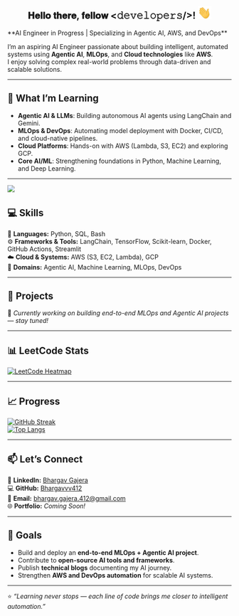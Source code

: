 <!-- Add a banner here if you’d like -->
<!-- ![GitHub Banner](https://user-images.githubusercontent.com/12345678/banner.png) -->
<div align="center">
<h2> 𝐇𝐞𝐥𝐥𝐨 𝐭𝐡𝐞𝐫𝐞, 𝐟𝐞𝐥𝐥𝐨𝐰 <𝚍𝚎𝚟𝚎𝚕𝚘𝚙𝚎𝚛𝚜/>! <img src="https://github.com/Bhargavvv412/Bhargavvv412/blob/master/gifs/Hi.gif" width="30"></h2>
</div>
**AI Engineer in Progress | Specializing in Agentic AI, AWS, and DevOps**  

I’m an aspiring AI Engineer passionate about building intelligent, automated systems using **Agentic AI**, **MLOps**, and **Cloud technologies** like **AWS**.  
I enjoy solving complex real-world problems through data-driven and scalable solutions.

---

## 🌱 What I’m Learning

- **Agentic AI & LLMs**: Building autonomous AI agents using LangChain and Gemini.  
- **MLOps & DevOps**: Automating model deployment with Docker, CI/CD, and cloud-native pipelines.  
- **Cloud Platforms**: Hands-on with AWS (Lambda, S3, EC2) and exploring GCP.  
- **Core AI/ML**: Strengthening foundations in Python, Machine Learning, and Deep Learning.  

---

![](https://komarev.com/ghpvc/?username=Bhargavvv412&color=green)

## 💻 Skills

🧠 **Languages:** Python, SQL, Bash  
⚙️ **Frameworks & Tools:** LangChain, TensorFlow, Scikit-learn, Docker, GitHub Actions, Streamlit  
☁️ **Cloud & Systems:** AWS (S3, EC2, Lambda), GCP  
🤖 **Domains:** Agentic AI, Machine Learning, MLOps, DevOps  

---

## 🚀 Projects  

🚧 *Currently working on building end-to-end MLOps and Agentic AI projects — stay tuned!*  

---

## 📊 LeetCode Stats  
[![LeetCode Heatmap](https://leetcard.jacoblin.cool/Bhargavvv412?theme=chartreuse&font=Antic&ext=heatmap)](https://leetcode.com/Mayank_Chauhan_008/)

---

## 📈 Progress  

[![GitHub Streak](https://streak-stats.demolab.com?user=Bhargavvv412&theme=dark)](https://git.io/streak-stats)  
[![Top Langs](https://github-readme-stats.vercel.app/api/top-langs/?username=Bhargavvv412&layout=pie)](https://github.com/Bhargavvv412/github-readme-stats)

---

## 📫 Let’s Connect  

💼 **LinkedIn:** [Bhargav Gajera](https://www.linkedin.com/in/bhargav-gajera-5022a0378/)  
💻 **GitHub:** [Bhargavvv412](https://github.com/Bhargavvv412)  
📧 **Email:** bhargav.gajera.412@gmail.com  
🌐 **Portfolio:** *Coming Soon!*  

---

## 🌟 Goals  

- Build and deploy an **end-to-end MLOps + Agentic AI project**.  
- Contribute to **open-source AI tools and frameworks**.  
- Publish **technical blogs** documenting my AI journey.  
- Strengthen **AWS and DevOps automation** for scalable AI systems.  

---

⭐ *“Learning never stops — each line of code brings me closer to intelligent automation.”*  
